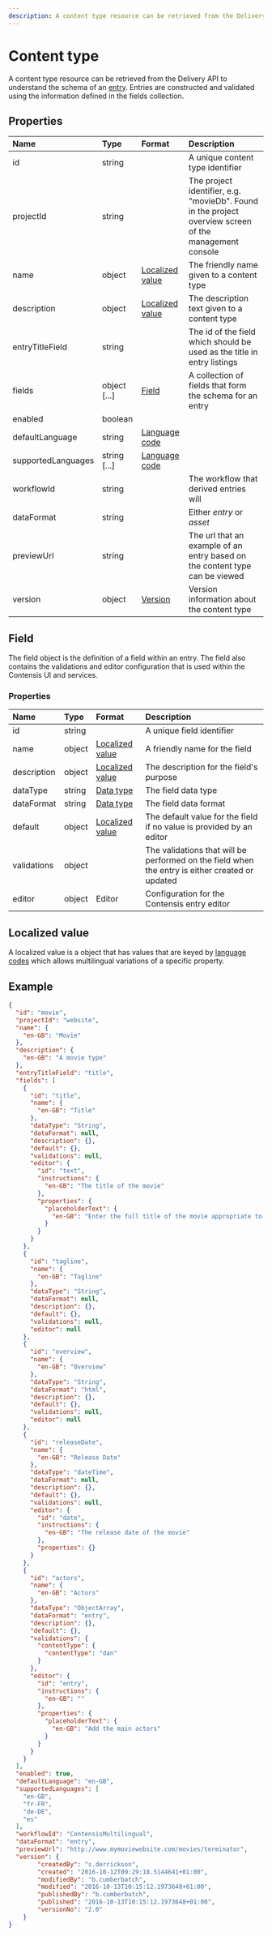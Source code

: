 ```yaml
---
description: A content type resource can be retrieved from the Delivery API to understand the schema of an entry.
---
```

# Content type

A content type resource can be retrieved from the Delivery API to understand the schema of an [entry](entry.md). Entries are constructed and validated using the information defined in the fields collection.

## Properties

| Name | Type | Format | Description |
| :------- | :--- | :----- | :---------- |
| id | string | | A unique content type identifier |
| projectId | string |  | The project identifier, e.g. "movieDb". Found in the project overview screen of the management console |
| name | object | [Localized value](/localization.md)  | The friendly name given to a content type |
| description | object | [Localized value](/localization.md) | The description text given to a content type |
| entryTitleField | string |  | The id of the field which should be used as the title in entry listings |
| fields | object [...] | [Field](#field)  | A collection of fields that form the schema for an entry |
| enabled | boolean |  |  |
| defaultLanguage | string | [Language code](/localization.md) |  |
| supportedLanguages | string [...] | [Language code](/localization.md) |  |
| workflowId | string |  | The workflow that derived entries will  |
| dataFormat | string |  | Either *entry* or *asset* |
| previewUrl | string |  | The url that an example of an entry based on the content type can be viewed |
| version | object | [Version](/model/version.md) | Version information about the content type |

## Field

The field object is the definition of a field within an entry. The field also contains the validations and editor configuration that is used within the Contensis UI and services.

### Properties

| Name | Type | Format | Description |
| :------- | :--- | :----- | :---------- |
| id | string |  | A unique field identifier |
| name | object | [Localized value](/localization.md) | A friendly name for the field |
| description | object | [Localized value](/localization.md) | The description for the field's purpose |
| dataType | string | [Data type](/key-concepts/data-types.md) | The field data type |
| dataFormat | string | [Data type](/key-concepts/data-formats.md) | The field data format |
| default | object | [Localized value](/localization.md) | The default value for the field if no value is provided by an editor |
| validations | object |  | The validations that will be performed on the field when the entry is either created or updated |
| editor | object | Editor | Configuration for the Contensis entry editor |

## Localized value
A localized value is a object that has values that are keyed by [language codes](/localization.md) which allows multilingual variations of a specific property.

## Example

```json
{
  "id": "movie",
  "projectId": "website",
  "name": {
    "en-GB": "Movie"
  },
  "description": {
    "en-GB": "A movie type"
  },
  "entryTitleField": "title",
  "fields": [
    {
      "id": "title",
      "name": {
        "en-GB": "Title"
      },
      "dataType": "String",
      "dataFormat": null,
      "description": {},
      "default": {},
      "validations": null,
      "editor": {
        "id": "text",
        "instructions": {
          "en-GB": "The title of the movie"
        },
        "properties": {
          "placeholderText": {
            "en-GB": "Enter the full title of the movie appropriate to the region"
          }
        }
      }
    },
    {
      "id": "tagline",
      "name": {
        "en-GB": "Tagline"
      },
      "dataType": "String",
      "dataFormat": null,
      "description": {},
      "default": {},
      "validations": null,
      "editor": null
    },
    {
      "id": "overview",
      "name": {
        "en-GB": "Overview"
      },
      "dataType": "String",
      "dataFormat": "html",
      "description": {},
      "default": {},
      "validations": null,
      "editor": null
    },
    {
      "id": "releaseDate",
      "name": {
        "en-GB": "Release Date"
      },
      "dataType": "dateTime",
      "dataFormat": null,
      "description": {},
      "default": {},
      "validations": null,
      "editor": {
        "id": "date",
        "instructions": {
          "en-GB": "The release date of the movie"
        },
        "properties": {}
      }
    },
    {
      "id": "actors",
      "name": {
        "en-GB": "Actors"
      },
      "dataType": "ObjectArray",
      "dataFormat": "entry",
      "description": {},
      "default": {},
      "validations": {
        "contentType": {
          "contentType": "dan"
        }
      },
      "editor": {
        "id": "entry",
        "instructions": {
          "en-GB": ""
        },
        "properties": {
          "placeholderText": {
            "en-GB": "Add the main actors"
          }
        }
      }
    }
  ],
  "enabled": true,
  "defaultLanguage": "en-GB",
  "supportedLanguages": [
    "en-GB",
    "fr-FR",
    "de-DE",
    "es"
  ],
  "workflowId": "ContensisMultilingual",
  "dataFormat": "entry",
  "previewUrl": "http://www.mymoviewebsite.com/movies/terminator",
  "version": {
        "createdBy": "s.derrickson",
        "created": "2016-10-12T09:29:18.5144641+01:00",
        "modifiedBy": "b.cumberbatch",
        "modified": "2016-10-13T10:15:12.1973648+01:00",
        "publishedBy": "b.cumberbatch",
        "published": "2016-10-13T10:15:12.1973648+01:00",
        "versionNo": "2.0"
    }
}
```
